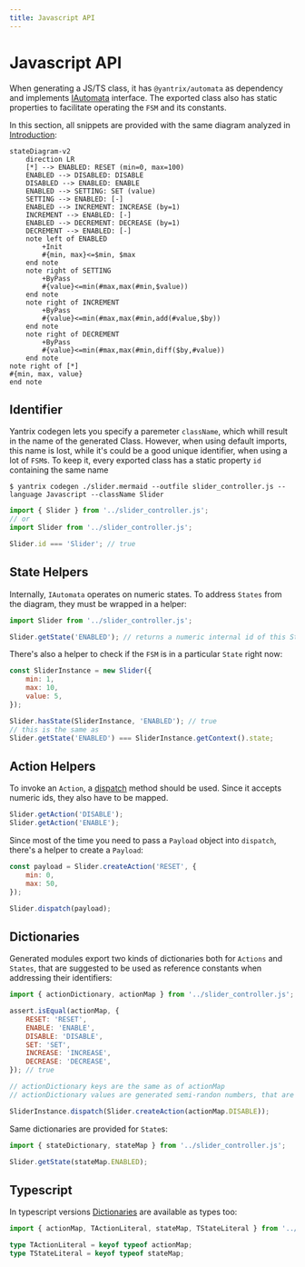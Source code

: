 ```yaml
---
title: Javascript API
---
```


# Javascript API

When generating a JS/TS class, it has `@yantrix/automata` as dependency and implements [IAutomata](../API-Reference/automata/interfaces/IAutomata.html) interface. The exported class also has static properties to facilitate operating the `FSM` and its constants.

In this section, all snippets are provided with the same diagram analyzed in [Introduction](../):

```mermaid
stateDiagram-v2
	direction LR
	[*] --> ENABLED: RESET (min=0, max=100)
	ENABLED --> DISABLED: DISABLE
	DISABLED --> ENABLED: ENABLE
	ENABLED --> SETTING: SET (value)
	SETTING --> ENABLED: [-]
	ENABLED --> INCREMENT: INCREASE (by=1)
	INCREMENT --> ENABLED: [-]
	ENABLED --> DECREMENT: DECREASE (by=1)
	DECREMENT --> ENABLED: [-]
	note left of ENABLED
		+Init
		#{min, max}<=$min, $max
	end note
	note right of SETTING
		+ByPass
		#{value}<=min(#max,max(#min,$value))
	end note
	note right of INCREMENT
		+ByPass
		#{value}<=min(#max,max(#min,add(#value,$by))
	end note
	note right of DECREMENT
		+ByPass
		#{value}<=min(#max,max(#min,diff($by,#value))
	end note
note right of [*]
#{min, max, value}
end note
```

## Identifier

Yantrix codegen lets you specify a paremeter `className`, which whill result in the name of the generated Class. However, when using default imports, this name is lost, while it's could be a good unique identifier, when using a lot of `FSM`s. To keep it, every exported class has a static property `id` containing the same name

```shell
$ yantrix codegen ./slider.mermaid --outfile slider_controller.js --language Javascript --className Slider
```

```javascript
import { Slider } from '../slider_controller.js';
// or
import Slider from '../slider_controller.js';

Slider.id === 'Slider'; // true
```

## State Helpers

Internally, `IAutomata` operates on numeric states. To address `States` from the diagram, they must be wrapped in a helper:

```javascript
import Slider from '../slider_controller.js';

Slider.getState('ENABLED'); // returns a numeric internal id of this State, or Null if it's incorrect
```

There's also a helper to check if the `FSM` is in a particular `State` right now:

```javascript
const SliderInstance = new Slider({
	min: 1,
	max: 10,
	value: 5,
});

Slider.hasState(SliderInstance, 'ENABLED'); // true
// this is the same as
Slider.getState('ENABLED') === SliderInstance.getContext().state;
```

## Action Helpers

To invoke an `Action`, a [dispatch](../API-Reference/automata/interfaces/IAutomata.html#dispatch) method should be used. Since it accepts numeric ids, they also have to be mapped.

```javascript
Slider.getAction('DISABLE');
Slider.getAction('ENABLE');
```

Since most of the time you need to pass a `Payload` object into `dispatch`, there's a helper to create a `Payload`:

```javascript
const payload = Slider.createAction('RESET', {
	min: 0,
	max: 50,
});

Slider.dispatch(payload);
```

## Dictionaries

Generated modules export two kinds of dictionaries both for `Actions` and `States`, that are suggested to be used as reference constants when addressing their identifiers:

```javascript
import { actionDictionary, actionMap } from '../slider_controller.js';

assert.isEqual(actionMap, {
	RESET: 'RESET',
	ENABLE: 'ENABLE',
	DISABLE: 'DISABLE',
	SET: 'SET',
	INCREASE: 'INCREASE',
	DECREASE: 'DECREASE',
}); // true

// actionDictionary keys are the same as of actionMap
// actionDictionary values are generated semi-randon numbers, that are actually used in the FSM

SliderInstance.dispatch(Slider.createAction(actionMap.DISABLE));
```

Same dictionaries are provided for `State`s:

```javascript
import { stateDictionary, stateMap } from '../slider_controller.js';

Slider.getState(stateMap.ENABLED);
```

## Typescript

In typescript versions [Dictionaries](#dictionaries) are available as types too:

```typescript
import { actionMap, TActionLiteral, stateMap, TStateLiteral } from '../slider_controller.js';

type TActionLiteral = keyof typeof actionMap;
type TStateLiteral = keyof typeof stateMap;
```
